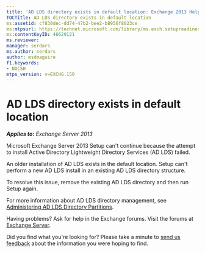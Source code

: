 ```yaml
---
title: 'AD LDS directory exists in default location: Exchange 2013 Help'
TOCTitle: AD LDS directory exists in default location
ms:assetid: cf830dec-dd74-47b2-bee2-b8956f8023ce
ms:mtpsurl: https://technet.microsoft.com/library/ms.exch.setupreadiness.adamdatapathexists(v=EXCHG.150)
ms:contentKeyID: 46629121
ms.reviewer: 
manager: serdars
ms.author: serdars
author: msdmaguire
f1.keywords:
- NOCSH
mtps_version: v=EXCHG.150
---
```


# AD LDS directory exists in default location

_**Applies to:** Exchange Server 2013_

Microsoft Exchange Server 2013 Setup can't continue because the attempt to install Active Directory Lightweight Directory Services (AD LDS) failed.

An older installation of AD LDS exists in the default location. Setup can't perform a new AD LDS install in an existing AD LDS directory structure.

To resolve this issue, remove the existing AD LDS directory and then run Setup again.

For more information about AD LDS directory management, see [Administering AD LDS Directory Partitions](/previous-versions/windows/it-pro/windows-server-2008-R2-and-2008/cc816929(v=ws.10)).

Having problems? Ask for help in the Exchange forums. Visit the forums at [Exchange Server](https://social.technet.microsoft.com/forums/office/home?category=exchangeserver).

Did you find what you're looking for? Please take a minute to [send us feedback](mailto:exsetuphelpfeedback@microsoft.com?subject=exchange%202013%20setup%20help%20feedback) about the information you were hoping to find.